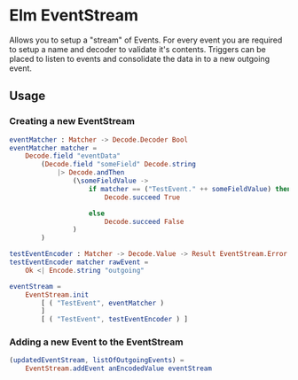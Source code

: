 # Elm EventStream

Allows you to setup a "stream" of Events.
For every event you are required to setup a name and decoder to validate it's contents.
Triggers can be placed to listen to events and consolidate the data in to a new outgoing event.

## Usage

### Creating a new EventStream

```elm
eventMatcher : Matcher -> Decode.Decoder Bool
eventMatcher matcher =
    Decode.field "eventData"
        (Decode.field "someField" Decode.string
            |> Decode.andThen
                (\someFieldValue ->
                    if matcher == ("TestEvent." ++ someFieldValue) then
                        Decode.succeed True

                    else
                        Decode.succeed False
                )
        )

testEventEncoder : Matcher -> Decode.Value -> Result EventStream.Error Encode.Value
testEventEncoder matcher rawEvent =
    Ok <| Encode.string "outgoing"

eventStream =
    EventStream.init
        [ ( "TestEvent", eventMatcher )
        ]
        [ ( "TestEvent", testEventEncoder ) ]

```

### Adding a new Event to the EventStream

```elm
(updatedEventStream, listOfOutgoingEvents) =
    EventStream.addEvent anEncodedValue eventStream

```

